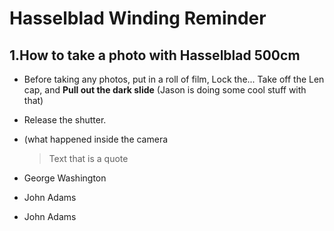 # Hasselblad Winding Reminder

## 1.How to take a photo with Hasselblad 500cm

- Before taking any photos, put in a roll of film, Lock the... Take off the Len cap, and **Pull out the dark slide** (Jason is doing some cool stuff with that)
* Release the shutter. 
+ (what happened inside the camera
  > Text that is a quote
- George Washington
* John Adams
+ John Adams
